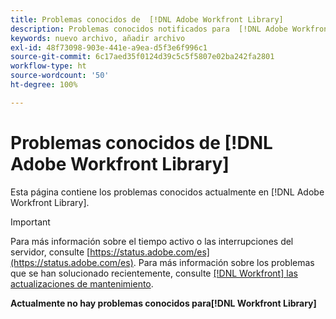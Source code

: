```yaml
---
title: Problemas conocidos de  [!DNL Adobe Workfront Library]
description: Problemas conocidos notificados para  [!DNL Adobe Workfront Library]
keywords: nuevo archivo, añadir archivo
exl-id: 48f73098-903e-441e-a9ea-d5f3e6f996c1
source-git-commit: 6c17aed35f0124d39c5c5f5807e02ba242fa2801
workflow-type: ht
source-wordcount: '50'
ht-degree: 100%

---
```


# Problemas conocidos de [!DNL Adobe Workfront Library]

Esta página contiene los problemas conocidos actualmente en [!DNL Adobe Workfront Library].

>[!IMPORTANT]
>
>Para más información sobre el tiempo activo o las interrupciones del servidor, consulte [https://status.adobe.com/es](https://status.adobe.com/es). Para más información sobre los problemas que se han solucionado recientemente, consulte [[!DNL Workfront] las actualizaciones de mantenimiento](../maintenance/current-updates.md).

**Actualmente no hay problemas conocidos para[!DNL Workfront Library]**

<!--


-->
